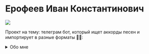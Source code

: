 # Ерофеев Иван Константинович
[![](https://img.shields.io/badge/-@vanish007-%23181717?style=flat-square&logo=github)](https://github.com/vanish007)

Проект на тему: телеграм бот, который ищет аккорды песен и импортирует в разные форматы 🎸🎶:
<details>
<summary>
  Обо мне
</summary>
  
![alt text](https://png.pngtree.com/png-clipart/20230511/ourmid/pngtree-isolated-cat-on-white-background-png-image_7094927.png)

### Нажми, чтобы быть затроленным!
